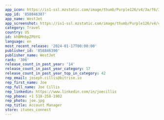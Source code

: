 ```yaml
---
app_icon: https://is1-ssl.mzstatic.com/image/thumb/Purple126/v4/3a/f6/3b/3af63b03-2b59-844f-bb07-8178cdd604bf/AppIcon-prod-1x_U007emarketing-0-7-0-85-220.png/1024x1024bb.png
app_id: '858846387'
app_name: WestJet
app_screenshot: https://is1-ssl.mzstatic.com/image/thumb/Purple126/v4/c0/35/ca/c035ca27-40a1-8711-dca8-0344a464d139/47e8a987-0449-4f65-8169-b19410833077_6.5_U201d__U00281242_x_2688_U0029_-_Apple_store_screen_1.png/1242x2688bb.png
category: Travel
country: US
id: khBMnbpZPbYG
language: en
most_recent_release: '2024-01-17T00:00:00'
publisher_id: '858846390'
publisher_name: WestJet
rank: '306'
release_count_in_past_year: '14'
release_count_in_past_year_category: 17
release_count_in_past_year_top_in_category: 42
rep_email: joseph.cillis@bitrise.io
rep_first_name: Joe
rep_full_name: Joe Cillis
rep_linkedin: https://www.linkedin.com/in/joecillis
rep_phone: +1 518-258-1902
rep_photo: joe.jpg
rep_title: Account Manager
store: itunes_connect
---
```

